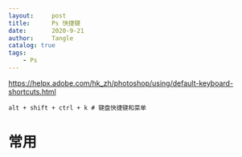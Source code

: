 ```yaml
---
layout:     post
title:      Ps 快捷键
date:       2020-9-21
author:     Tangle
catalog: true
tags:
    - Ps
---
```


<https://helpx.adobe.com/hk_zh/photoshop/using/default-keyboard-shortcuts.html>

```
alt + shift + ctrl + k # 键盘快捷键和菜单
```

# 常用
